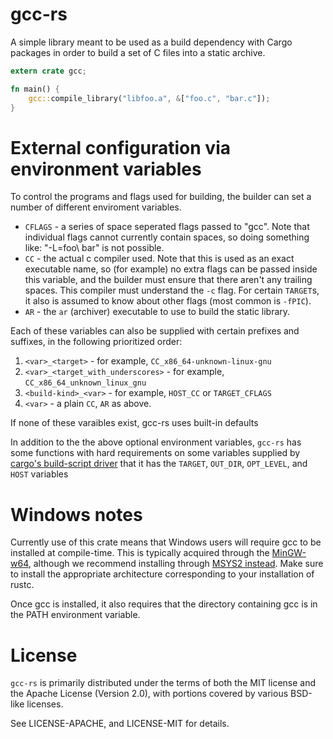 # gcc-rs

A simple library meant to be used as a build dependency with Cargo packages in
order to build a set of C files into a static archive.

```rust
extern crate gcc;

fn main() {
    gcc::compile_library("libfoo.a", &["foo.c", "bar.c"]);
}
```

# External configuration via environment variables

To control the programs and flags used for building, the builder can set a number of different enviroment variables.
* `CFLAGS` - a series of space seperated flags passed to "gcc". Note that
             individual flags cannot currently contain spaces, so doing
             something like: "-L=foo\ bar" is not possible.
* `CC` - the actual c compiler used. Note that this is used as an exact
         executable name, so (for example) no extra flags can be passed inside
         this variable, and the builder must ensure that there aren't any
         trailing spaces. This compiler must understand the `-c` flag. For
         certain `TARGET`s, it also is assumed to know about other flags (most
         common is `-fPIC`).
* `AR` - the `ar` (archiver) executable to use to build the static library.

Each of these variables can also be supplied with certain prefixes and suffixes, in the following prioritized order:

1. `<var>_<target>` - for example, `CC_x86_64-unknown-linux-gnu`
1. `<var>_<target_with_underscores>` - for example, `CC_x86_64_unknown_linux_gnu`
1. `<build-kind>_<var>` - for example, `HOST_CC` or `TARGET_CFLAGS`
1. `<var>` - a plain `CC`, `AR` as above.

If none of these varaibles exist, gcc-rs uses built-in defaults

In addition to the the above optional environment variables, `gcc-rs` has some functions with hard requirements on some variables supplied by [cargo's build-script driver][cargo] that it has the `TARGET`, `OUT_DIR`, `OPT_LEVEL`, and `HOST` variables

[cargo]: http://doc.crates.io/build-script.html#inputs-to-the-build-script

# Windows notes

Currently use of this crate means that Windows users will require gcc to be
installed at compile-time. This is typically acquired through the
[MinGW-w64](http://mingw-w64.sourceforge.net), although we recommend installing
through [MSYS2 instead][msys2]. Make sure to install the appropriate
architecture corresponding to your installation of rustc.

[msys2]: https://github.com/rust-lang/rust/wiki/Note-getting-started-developing-Rust#windows

Once gcc is installed, it also requires that the directory containing gcc is in
the PATH environment variable.

# License

`gcc-rs` is primarily distributed under the terms of both the MIT license and
the Apache License (Version 2.0), with portions covered by various BSD-like
licenses.

See LICENSE-APACHE, and LICENSE-MIT for details.

